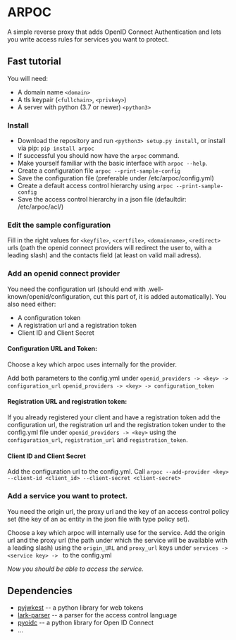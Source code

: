 # ARPOC

A simple reverse proxy that adds OpenID Connect Authentication and lets you
write access rules for services you want to protect.

## Fast tutorial

You will need:

* A domain name `<domain>`
* A tls keypair (`<fullchain>`, `<privkey>`)
* A server with python (3.7 or newer) `<python3>`

### Install

* Download the repository and run `<python3> setup.py install`, or install via pip: `pip install arpoc`
* If successful you should now have the `arpoc` command.
* Make yourself familiar with the basic interface with `arpoc --help`.
* Create a configuration file `arpoc --print-sample-config`
* Save the configuration file (preferable under /etc/arpoc/config.yml)
* Create a default access control hierarchy using `arpoc --print-sample-config`
* Save the access control hierarchy in a json file (defaultdir: /etc/arpoc/acl/)

### Edit the sample configuration

Fill in the right values for `<keyfile>`, `<certfile>`, `<domainname>`, `<redirect>`
urls (path the openid connect providers will redirect the user to, with a leading
slash) and the contacts field (at least on valid mail adress).


### Add an openid connect provider

You need the configuration url (should end with .well-known/openid/configuration, cut this part of, it is added automatically).
You also need either:

* A configuration token
* A registration url and a registration token
* Client ID and Client Secret


#### Configuration URL and Token:

Choose a key which arpoc uses internally for the provider.

Add both parameters to the config.yml under
`openid_providers -> <key> -> configuration_url`
`openid_providers -> <key> -> configuration_token`

#### Registration URL and registration token:

If you already registered your client and have a registration token add 
the configuration url, the registration url and the registration token
under to the config.yml file under
`openid_providers -> <key>` using the `configuration_url`, `registration_url`
and `registration_token`.

#### Client ID and Client Secret

Add the configuration url to the config.yml.
Call `arpoc --add-provider <key> --client-id <client_id> --client-secret <client-secret>`


### Add a service you want to protect.

You need the origin url, the proxy url and the key of an access control policy
set (the key of an ac entity in the json file with type policy set).

Choose a key which arpoc will internally use for the service.
Add the origin url and the proxy url (the path under which the service will be
available with a leading slash) using the `origin_URL` and `proxy_url` keys
under `services -> <service key> -> ` to the config.yml

*Now you should be able to access the service.*


## Dependencies

* [pyjwkest](https://github.com/IdentityPython/pyjwkest/) -- a python library for web tokens
* [lark-parser](https://github.com/lark-parser/lark) -- a parser for the access control language
* [pyoidc](https://github.com/OpenIDC/pyoidc) -- a python library for Open ID Connect
* ...
